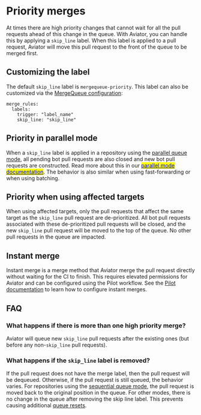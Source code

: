 # Priority merges

At times there are high priority changes that cannot wait for all the pull
requests ahead of this change in the queue. With Aviator, you can handle this by
applying a `skip_line` label. When this label is applied to a pull request,
Aviator will move this pull request to the front of the queue to be merged
first.

## Customizing the label

The default `skip_line` label is `mergequeue-priority`. This label can also be
customized via the
[MergeQueue configuration](/mergequeue/reference/complete-reference-guide.md):

```
merge_rules:
  labels:
    trigger: "label_name"
    skip_line: "skip_line"
```

## Priority in parallel mode

When a `skip_line` label is applied in a repository using the
[parallel queue mode](/mergequeue/concepts/queue-modes.md#parallel-mode), all
pending bot pull requests are also closed and new bot pull requests are
constructed. Read more about this in our
[<mark style="color:blue;">parallel mode documentation</mark>](https://docs.aviator.co/how-to-guides/parallel-mode).
The behavior is also similar when using fast-forwarding or when using batching.

## Priority when using affected targets

When using affected targets, only the pull requests that affect the same target
as the `skip_line` pull request are de-prioritized. All bot pull requests
associated with these de-prioritized pull requests will be closed, and the new
`skip_line` pull request will be moved to the top of the queue. No other pull
requests in the queue are impacted.

## Instant merge

Instant merge is a merge method that Aviator merge the pull request directly
without waiting for the CI to finish. This requires elevated permissions for
Aviator and can be configured using the Pilot workflow. See the
[Pilot documentation](https://docs.aviator.co/pilot-automated-actions) to learn
how to configure instant merges.

## FAQ

### What happens if there is more than one high priority merge?

Aviator will queue new `skip_line` pull requests after the existing ones (but
before any non-`skip_line` pull requests).

### What happens if the `skip_line` label is removed?

If the pull request does not have the merge label, then the pull request will be
dequeued. Otherwise, if the pull request is still queued, the behavior varies.
For repositories using the
[sequential queue mode](/mergequeue/concepts/queue-modes.md#sequential-mode),
the pull request is moved back to the original position in the queue. For other
modes, there is no change in the queue after removing the skip line label. This
prevents causing additional
[queue resets](/mergequeue/concepts/parallel-mode/README.md#resets).
